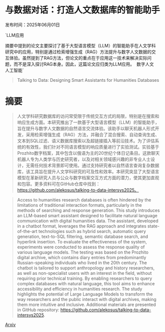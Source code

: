 # 与数据对话：打造人文数据库的智能助手

发布时间：2025年06月01日

`LLM应用

摘要中提到的论文主要探讨了基于大型语言模型（LLM）的智能助手在人文学科研究中的应用，特别是通过检索增强生成（RAG）方法提升与数字人文数据的交互体验。虽然提到了RAG方法，但论文的重点在于应用这一技术来解决实际问题，而不是深入探讨RAG本身。因此，这篇论文应归类为LLM应用。` `数字人文` `人工智能`

> Talking to Data: Designing Smart Assistants for Humanities Databases

# 摘要

> 人文学科研究数据库的访问常受限于传统交互方式的局限，特别是在搜索和响应生成方面。本研究推出了一款基于大型语言模型（LLM）的智能助手，旨在提升与数字人文数据的自然语言交流体验。该助手以聊天机器人形式开发，采用检索增强生成（RAG）方法，并融合了混合搜索、自动查询生成、文本到SQL过滤、语义数据库搜索以及超链接插入等前沿技术。为了评估系统的有效性，我们针对不同语言模型的响应质量进行了实验测试。实验基于Prozhito数字档案，其中包含以俄语为主的20世纪个体日记条目。这款聊天机器人专为人类学与历史研究者，以及对相关领域感兴趣的非专业人士设计，无需任何技术背景即可使用。通过支持研究者以自然语言查询复杂数据库，该工具旨在提升人文学科研究的可及性和效率。本研究突显了大型语言模型在革新研究人员与公众与数字档案交互方式方面的潜力，使其更加直观和包容。更多资料可在GitHub仓库中找到：https://github.com/alekosus/talking-to-data-intersys2025。
    

> Access to humanities research databases is often hindered by the limitations of traditional interaction formats, particularly in the methods of searching and response generation. This study introduces an LLM-based smart assistant designed to facilitate natural language communication with digital humanities data. The assistant, developed in a chatbot format, leverages the RAG approach and integrates state-of-the-art technologies such as hybrid search, automatic query generation, text-to-SQL filtering, semantic database search, and hyperlink insertion. To evaluate the effectiveness of the system, experiments were conducted to assess the response quality of various language models. The testing was based on the Prozhito digital archive, which contains diary entries from predominantly Russian-speaking individuals who lived in the 20th century. The chatbot is tailored to support anthropology and history researchers, as well as non-specialist users with an interest in the field, without requiring prior technical training. By enabling researchers to query complex databases with natural language, this tool aims to enhance accessibility and efficiency in humanities research. The study highlights the potential of Large Language Models to transform the way researchers and the public interact with digital archives, making them more intuitive and inclusive. Additional materials are presented in GitHub repository: https://github.com/alekosus/talking-to-data-intersys2025.

[Arxiv](https://arxiv.org/abs/2506.00986)